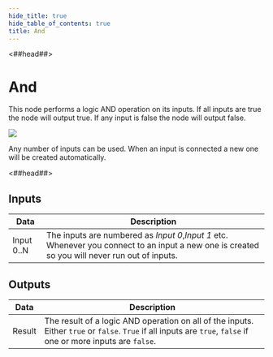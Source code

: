 ```yaml
---
hide_title: true
hide_table_of_contents: true
title: And
---
```


<##head##>

# And

This node performs a logic AND operation on its inputs. If all inputs are <span className="ndl-data">true</span> the node will output <span className="ndl-data">true</span>. If any input is <span className="ndl-data">false</span> the node will output <span className="ndl-data">false</span>.

<div className="ndl-image-with-background l">

![](nodes/logic/and/and_node.png)

</div>

Any number of inputs can be used. When an input is connected a new one will be created automatically.

<##head##>

## Inputs

| Data                                         | Description                                                                                                                                    |
| -------------------------------------------- | ---------------------------------------------------------------------------------------------------------------------------------------------- |
| <span className="ndl-data">Input 0..N</span> | The inputs are numbered as _Input 0_,_Input 1_ etc. Whenever you connect to an input a new one is created so you will never run out of inputs. |

## Outputs

| Data                                     | Description                                                                                                                                                     |
| ---------------------------------------- | --------------------------------------------------------------------------------------------------------------------------------------------------------------- |
| <span className="ndl-data">Result</span> | The result of a logic AND operation on all of the inputs. Either `true` or `false`. `True` if all inputs are `true`, `false` if one or more inputs are `false`. |
